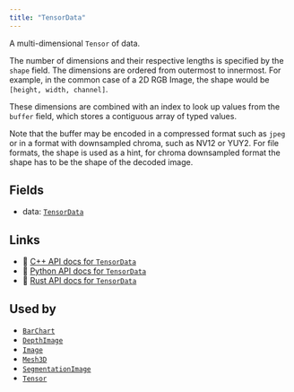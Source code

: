 ```yaml
---
title: "TensorData"
---
```


A multi-dimensional `Tensor` of data.

The number of dimensions and their respective lengths is specified by the `shape` field.
The dimensions are ordered from outermost to innermost. For example, in the common case of
a 2D RGB Image, the shape would be `[height, width, channel]`.

These dimensions are combined with an index to look up values from the `buffer` field,
which stores a contiguous array of typed values.

Note that the buffer may be encoded in a compressed format such as `jpeg` or
in a format with downsampled chroma, such as NV12 or YUY2.
For file formats, the shape is used as a hint, for chroma downsampled format
the shape has to be the shape of the decoded image.

## Fields

* data: [`TensorData`](../datatypes/tensor_data.md)

## Links
 * 🌊 [C++ API docs for `TensorData`](https://ref.rerun.io/docs/cpp/stable/structrerun_1_1components_1_1TensorData.html)
 * 🐍 [Python API docs for `TensorData`](https://ref.rerun.io/docs/python/stable/common/components#rerun.components.TensorData)
 * 🦀 [Rust API docs for `TensorData`](https://docs.rs/rerun/latest/rerun/components/struct.TensorData.html)


## Used by

* [`BarChart`](../archetypes/bar_chart.md)
* [`DepthImage`](../archetypes/depth_image.md)
* [`Image`](../archetypes/image.md)
* [`Mesh3D`](../archetypes/mesh3d.md)
* [`SegmentationImage`](../archetypes/segmentation_image.md)
* [`Tensor`](../archetypes/tensor.md)
